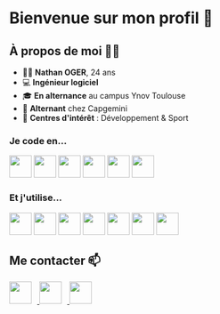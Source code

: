 # Bienvenue sur mon profil 👋

## À propos de moi 🧑‍💻

- 👨‍💼 **Nathan OGER**, 24 ans
- 💻 **Ingénieur logiciel** 
- 🎓 **En alternance** au campus Ynov Toulouse
- 🏢 **Alternant** chez Capgemini
- 🎯 **Centres d'intérêt** : Développement & Sport

### Je code en...

<div align="left">
  <img src="https://cdn.jsdelivr.net/gh/devicons/devicon/icons/typescript/typescript-original.svg" width="40" style="pointer-events: none;" />
  <img src="https://cdn.jsdelivr.net/gh/devicons/devicon/icons/nodejs/nodejs-original.svg" width="40" style="pointer-events: none;" />
  <img src="https://cdn.jsdelivr.net/gh/devicons/devicon/icons/react/react-original.svg" width="40" style="pointer-events: none;" />
  <img src="https://cdn.jsdelivr.net/gh/devicons/devicon/icons/jest/jest-plain.svg" width="40" style="pointer-events: none;" />
  <img src="https://cdn.jsdelivr.net/gh/devicons/devicon/icons/bash/bash-original.svg" width="40" style="pointer-events: none;" />
  <img src="https://cdn.jsdelivr.net/gh/devicons/devicon/icons/docker/docker-original.svg" width="40" style="pointer-events: none;" />
</div>

### Et j'utilise...

<div align="left">
  <img src="https://cdn.jsdelivr.net/gh/devicons/devicon/icons/webstorm/webstorm-original.svg" width="40" style="pointer-events: none;" />
  <img src="https://cdn.jsdelivr.net/gh/devicons/devicon/icons/github/github-original.svg" width="40" style="pointer-events: none;" />
  <img src="https://cdn.jsdelivr.net/gh/devicons/devicon/icons/linux/linux-original.svg" width="40" style="pointer-events: none;" />
  <img src="https://cdn.jsdelivr.net/gh/devicons/devicon/icons/mongodb/mongodb-original.svg" width="40" style="pointer-events: none;" />
  <img src="https://cdn.jsdelivr.net/gh/devicons/devicon/icons/mysql/mysql-original.svg" width="40" style="pointer-events: none;" />
  <img src="https://cdn.jsdelivr.net/gh/devicons/devicon/icons/nginx/nginx-original.svg" width="40" style="pointer-events: none;" />
  <img src="https://cdn.jsdelivr.net/gh/devicons/devicon/icons/postgresql/postgresql-original.svg" width="40" style="pointer-events: none;" />
</div>

## Me contacter 📫

<a href="mailto:github.sultry568@passmail.net" target="_blank">
  <img src="https://raw.githubusercontent.com/maurodesouza/profile-readme-generator/master/src/assets/icons/social/gmail/default.svg" width="40" style="margin-right: 10px;" />
</a>
<a href="https://www.linkedin.com/in/nathan-oger/" target="_blank">
  <img src="https://raw.githubusercontent.com/maurodesouza/profile-readme-generator/master/src/assets/icons/social/linkedin/default.svg" width="40" style="margin-right: 10px;" />
</a>
<a href="https://discord.com/users/miniluchi" target="_blank">
  <img src="https://raw.githubusercontent.com/maurodesouza/profile-readme-generator/master/src/assets/icons/social/discord/default.svg" width="40" />
</a>
